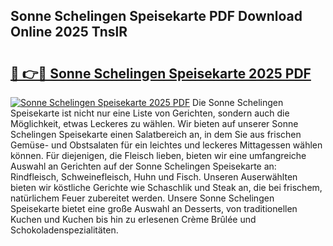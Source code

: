 ## Sonne Schelingen Speisekarte PDF Download Online 2025 TnslR

# <h2><a href="http://gc9k5j.nevu.top/?p=Sonne+Schelingen+Speisekarte">🔗 👉🔴 Sonne Schelingen Speisekarte 2025 PDF</a></h2>

[![Sonne Schelingen Speisekarte 2025 PDF](https://i.imgur.com/dBaPXMq.png)](http://gc9k5j.nevu.top/?p=Sonne+Schelingen+Speisekarte)
Die Sonne Schelingen Speisekarte ist nicht nur eine Liste von Gerichten, sondern auch die Möglichkeit, etwas Leckeres zu wählen. Wir bieten auf unserer Sonne Schelingen Speisekarte einen Salatbereich an, in dem Sie aus frischen Gemüse- und Obstsalaten für ein leichtes und leckeres Mittagessen wählen können. Für diejenigen, die Fleisch lieben, bieten wir eine umfangreiche Auswahl an Gerichten auf der Sonne Schelingen Speisekarte an: Rindfleisch, Schweinefleisch, Huhn und Fisch. Unseren Auserwählten bieten wir köstliche Gerichte wie Schaschlik und Steak an, die bei frischem, natürlichem Feuer zubereitet werden. Unsere Sonne Schelingen Speisekarte bietet eine große Auswahl an Desserts, von traditionellen Kuchen und Kuchen bis hin zu erlesenen Crème Brûlée und Schokoladenspezialitäten.
